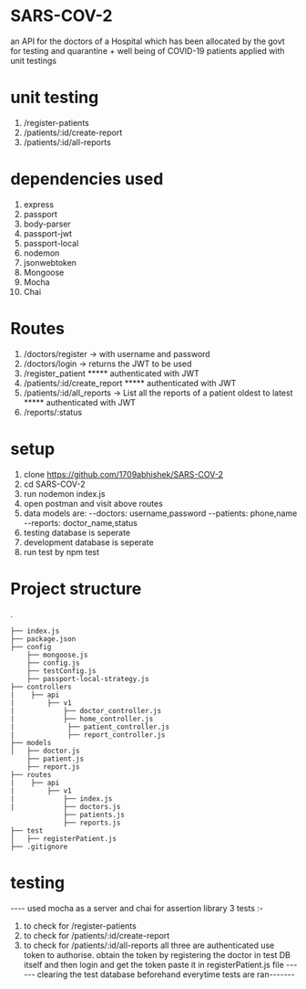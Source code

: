 # SARS-COV-2
an API for the doctors of a Hospital which has been allocated by the govt for testing and quarantine + well being of  COVID-19 patients applied with unit testings

# unit testing

1. /register-patients
2. /patients/:id/create-report
3. /patients/:id/all-reports

# dependencies used

1. express
2. passport
3. body-parser
4. passport-jwt
5. passport-local
6. nodemon
7. jsonwebtoken
8. Mongoose
9. Mocha
10. Chai

# Routes
1. /doctors/register → with username and password
2. /doctors/login → returns the JWT to be used
3. /register_patient ***** authenticated with JWT
4. /patients/:id/create_report ***** authenticated with JWT
5. /patients/:id/all_reports → List all the reports of a patient oldest to latest ***** authenticated with JWT
6. /reports/:status

# setup
1. clone https://github.com/1709abhishek/SARS-COV-2
2. cd SARS-COV-2
3. run nodemon index.js
4. open postman and visit above routes
5. data models are:
--doctors: username,password
--patients: phone,name
--reports: doctor_name,status
6. testing database is seperate
7. development database is seperate
8. run test by npm test

# Project structure
.

    ├── index.js
    ├── package.json
    ├── config
        ├── mongoose.js
        ├── config.js   
        ├── testConfig.js   
        ├── passport-local-strategy.js    
    ├── controllers
    |    ├── api
    |        ├── v1
    |            ├── doctor_controller.js  
    |            ├── home_controller.js  
    |             ├── patient_controller.js     
    |             ├── report_controller.js             
    ├── models
    │   ├── doctor.js
        ├── patient.js
        ├── report.js
    ├── routes
    |    ├── api
    |        ├── v1
    |            ├── index.js  
    |            ├── doctors.js
                 ├── patients.js
                 ├── reports.js
    ├── test
    │   ├── registerPatient.js
    ├── .gitignore

# testing
---- used mocha as a server and chai for assertion library
3 tests :- 
1. to check for /register-patients
2. to check for /patients/:id/create-report
3. to check for /patients/:id/all-reports
all three are authenticated use token to authorise.
obtain the token by registering the doctor in test DB itself and then login and get the token
paste it in registerPatient.js file
------ clearing the test database beforehand everytime tests are ran-------